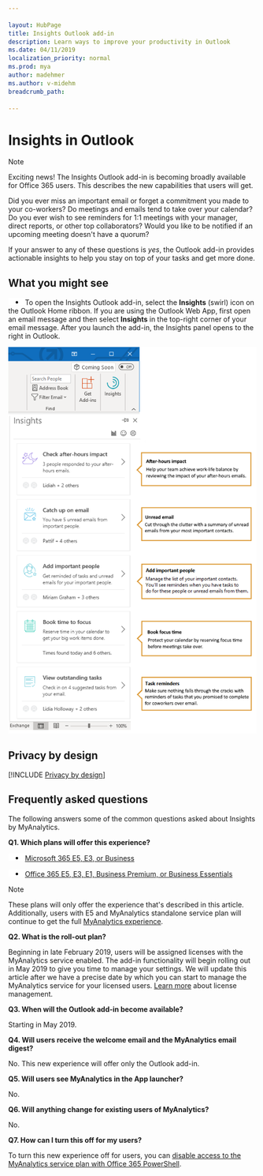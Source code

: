 ```yaml
---

layout: HubPage
title: Insights Outlook add-in
description: Learn ways to improve your productivity in Outlook
ms.date: 04/11/2019
localization_priority: normal 
ms.prod: mya
author: madehmer
ms.author: v-midehm
breadcrumb_path: 

---
```


<p>
<!-- 
1) Leave these paragraph tags intact. The H1 heading won't work without them. 
2) Note: We need to keep "layout: HubPage" in the metadata or else we get the TOC in the left pane.
3) Removed the breadcrumbs by adding breadcrumb_path: to the metadata, per DStrome.  
 -->
</p>

# Insights in Outlook

> [!Note] 
> Exciting news! The Insights Outlook add-in is becoming broadly available for Office 365 users. This describes the new capabilities that users will get.

Did you ever miss an important email or forget a commitment you made to your co-workers? Do meetings and emails tend to take over your calendar? Do you ever wish to see reminders for 1:1 meetings with your manager, direct reports, or other top collaborators? Would you like to be notified if an upcoming meeting doesn't have a quorum?

If your answer to any of these questions is _yes_, the Outlook add-in provides actionable insights to help you stay on top of your tasks and get more done.

## What you might see

![Bullet point](images/mya/overview/bullet-point-indented.png)To open the Insights Outlook add-in, select the **Insights** (swirl) icon on the Outlook Home ribbon. If you are using the Outlook Web App, first open an email message and then select **Insights** in the top-right corner of your email message. After you launch the add-in, the Insights panel opens to the right in Outlook.

![Insights panel](images/mya/overview/insights-cards-9.png)

## Privacy by design

[!INCLUDE [Privacy by design](myanalytics/includes/privacy-by-design.md)]  

## Frequently asked questions

The following answers some of the common questions asked about Insights by MyAnalytics.

**Q1. Which plans will offer this experience?**

![Bullet point](images/mya/overview/bullet-point-indented.png)[Microsoft 365 E5, E3, or Business](https://www.microsoft.com/microsoft-365)<p>
![Bullet point](images/mya/overview/bullet-point-indented.png)[Office 365 E5, E3, E1, Business Premium, or Business Essentials](https://products.office.com/business/office)<p>

> [!Note]
> These plans will only offer the experience that's described in this article. Additionally, users with E5 and MyAnalytics standalone service plan will continue to get the full [MyAnalytics experience](https://docs.microsoft.com/workplace-analytics/myanalytics/index).

**Q2. What is the roll-out plan?**

Beginning in late February 2019, users will be assigned licenses with the MyAnalytics service enabled. The add-in functionality will begin rolling out in May 2019 to give you time to manage your settings. We will update this article after we have a precise date by which you can start to manage the MyAnalytics service for your licensed users. [Learn more](https://docs.microsoft.com/office365/enterprise/powershell/manage-user-accounts-and-licenses-with-office-365-powershell) about license management.

**Q3. When will the Outlook add-in become available?**

Starting in May 2019.

**Q4. Will users receive the welcome email and the MyAnalytics email digest?**

No. This new experience will offer only the Outlook add-in.  

**Q5. Will users see MyAnalytics in the App launcher?**

No.

**Q6. Will anything change for existing users of MyAnalytics?**

No.

**Q7. How can I turn this off for my users?**

To turn this new experience off for users, you can [disable access to the MyAnalytics service plan with Office 365 PowerShell](https://docs.microsoft.com/en-us/office365/enterprise/powershell/disable-access-to-services-with-office-365-powershell).

